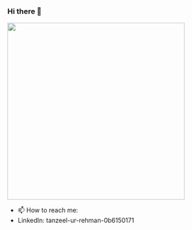 ### Hi there 👋

<img src="https://github-readme-stats.vercel.app/api?username=Tanzeel-khan&show_icons=true&theme=gruvbox" width="400">


- 📫 How to reach me:
- LinkedIn: tanzeel-ur-rehman-0b6150171

